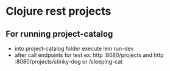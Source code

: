 # Clojure rest projects

## For running project-catalog 
  * into project-catalog folder execute lein run-dev
  * after call endpoints for test ex: http :8080/projects and http :8080/projects/stinky-dog or /sleeping-cat
